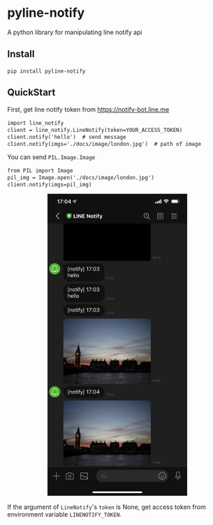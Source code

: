 # pyline-notify

A python library for manipulating line notify api

## Install

```
pip install pyline-notify
```

## QuickStart

First, get line notify token from https://notify-bot.line.me

```
import line_notify
client = line_notify.LineNotify(token=YOUR_ACCESS_TOKEN)
client.notify('hello')  # send message
client.notify(imgs='./docs/image/london.jpg')  # path of image
```

You can send `PIL.Image.Image`

```
from PIL import Image
pil_img = Image.open('./docs/image/london.jpg')
client.notify(imgs=pil_img)
```

<p align="center">
    <img src="docs/image/line_notify.jpg" width="320" />
</p>

If the argument of `LineNotify`'s `token` is None, get access token from environment variable `LINENOTIFY_TOKEN`.
